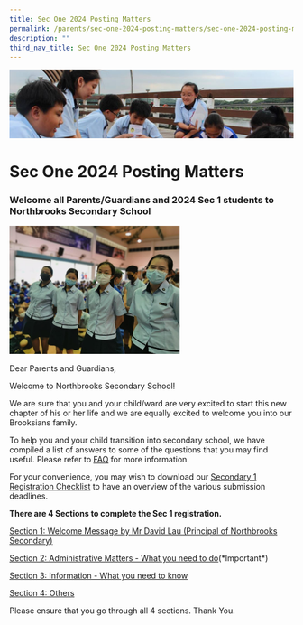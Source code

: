 ```yaml
---
title: Sec One 2024 Posting Matters
permalink: /parents/sec-one-2024-posting-matters/sec-one-2024-posting-matters/
description: ""
third_nav_title: Sec One 2024 Posting Matters
---
```

![](/images/Parentsbanner.jpg)

Sec One 2024 Posting Matters
============================

### Welcome all Parents/Guardians and 2024 Sec 1 students to Northbrooks Secondary School


<img src="/images/cover%20picture.jpg" style="width:60%">

Dear Parents and Guardians,&nbsp;  
  
Welcome to Northbrooks Secondary School!&nbsp;  
  
We are sure that you and your child/ward are very excited to start this new chapter of his or her life and we are equally excited to welcome you into our Brooksians family.&nbsp;  
  
To help you and your child transition into secondary school, we have compiled a list of answers to some of the questions that you may find useful. Please refer to&nbsp;[FAQ](/files/FAQ.pdf)&nbsp;for more information.

  

For your convenience, you may wish to&nbsp;download our [Secondary 1 Registration Checklist](/files/Checklist.pdf)&nbsp;to have an overview of the various submission deadlines.

 

<b>There are 4 Sections to complete the Sec 1 registration.</b>

[Section 1: Welcome Message by Mr David Lau (Principal of Northbrooks Secondary)](/parents/Sec-One-2023-Posting-Matters/Section-1-Welcome-Message-by-Mr-David-Lau/)

[Section 2: Administrative Matters - What you need to do](/parents/Sec-One-2023-Posting-Matters/Section-2-Administrative-Matters-What-you-need-to-do/)(\*Important\*)

[Section 3: Information - What you need to know](/parents/Sec-One-2023-Posting-Matters/section-3-what-you-need-to-know/)

[Section 4: Others](/parents/Sec-One-2023-Posting-Matters/Section-4-Others/)

Please ensure that you go through all 4 sections. Thank You.
